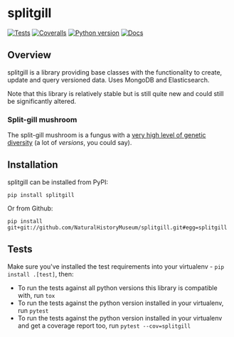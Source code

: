 <!--header-start-->
# splitgill

[![Tests](https://img.shields.io/github/workflow/status/NaturalHistoryMuseum/splitgill/Tests?style=flat-square)](https://github.com/NaturalHistoryMuseum/splitgill/actions/workflows/main.yml)
[![Coveralls](https://img.shields.io/coveralls/github/NaturalHistoryMuseum/splitgill/master?style=flat-square)](https://coveralls.io/github/NaturalHistoryMuseum/splitgill)
[![Python version](https://img.shields.io/badge/python-2.7%20%7C%203.7-blue?style=flat-square)](https://www.python.org/downloads)
[![Docs](https://img.shields.io/readthedocs/splitgill?style=flat-square)](https://splitgill.readthedocs.io)
<!--header-end-->

## Overview
<!--overview-start-->
splitgill is a library providing base classes with the functionality to create, update and query versioned data. Uses MongoDB and Elasticsearch.

Note that this library is relatively stable but is still quite new and could still be significantly altered.

### Split-gill mushroom

The split-gill mushroom is a fungus with a [very high level of genetic diversity](https://doi.org/10.1093/molbev/msv153) (a lot of _versions_, you could say).

<!--overview-end-->

## Installation
<!--installation-start-->
splitgill can be installed from PyPI:
```shell
pip install splitgill
```

Or from Github:
```shell
pip install git+git://github.com/NaturalHistoryMuseum/splitgill.git#egg=splitgill
```
<!--installation-end-->

## Tests
<!--tests-start-->
Make sure you've installed the test requirements into your virtualenv - `pip install .[test]`, then:

 - To run the tests against all python versions this library is compatible with, run `tox`
 - To run the tests against the python version installed in your virtualenv, run `pytest`
 - To run the tests against the python version installed in your virtualenv and get a coverage report too, run `pytest --cov=splitgill`
<!--tests-end-->
